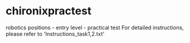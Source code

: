 # chironixpractest
robotics positions - entry level - practical test
For detailed instructions, please refer to 'Instructions_task1,2.txt'
